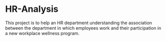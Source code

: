 # HR-Analysis
This project is to help an HR department understanding the association between the department in which employees work and their participation in a new workplace wellness program.
